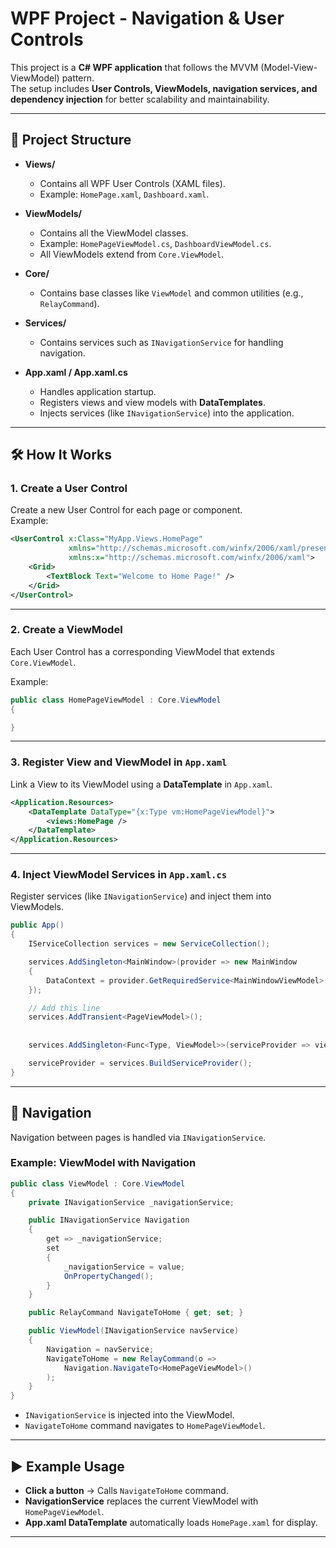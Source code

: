 # WPF Project - Navigation & User Controls

This project is a **C# WPF application** that follows the MVVM (Model-View-ViewModel) pattern.  
The setup includes **User Controls, ViewModels, navigation services, and dependency injection** for better scalability and maintainability.

---

## 📂 Project Structure

- **Views/**
  - Contains all WPF User Controls (XAML files).
  - Example: `HomePage.xaml`, `Dashboard.xaml`.

- **ViewModels/**
  - Contains all the ViewModel classes.
  - Example: `HomePageViewModel.cs`, `DashboardViewModel.cs`.
  - All ViewModels extend from `Core.ViewModel`.

- **Core/**
  - Contains base classes like `ViewModel` and common utilities (e.g., `RelayCommand`).

- **Services/**
  - Contains services such as `INavigationService` for handling navigation.

- **App.xaml / App.xaml.cs**
  - Handles application startup.
  - Registers views and view models with **DataTemplates**.
  - Injects services (like `INavigationService`) into the application.

---

## 🛠 How It Works

### 1. Create a User Control
Create a new User Control for each page or component.  
Example:
```xml
<UserControl x:Class="MyApp.Views.HomePage"
             xmlns="http://schemas.microsoft.com/winfx/2006/xaml/presentation"
             xmlns:x="http://schemas.microsoft.com/winfx/2006/xaml">
    <Grid>
        <TextBlock Text="Welcome to Home Page!" />
    </Grid>
</UserControl>
````

---

### 2. Create a ViewModel

Each User Control has a corresponding ViewModel that extends `Core.ViewModel`.

Example:

```csharp
public class HomePageViewModel : Core.ViewModel
{

}
```

---

### 3. Register View and ViewModel in `App.xaml`

Link a View to its ViewModel using a **DataTemplate** in `App.xaml`.

```xml
<Application.Resources>
    <DataTemplate DataType="{x:Type vm:HomePageViewModel}">
        <views:HomePage />
    </DataTemplate>
</Application.Resources>
```

---

### 4. Inject ViewModel Services in `App.xaml.cs`

Register services (like `INavigationService`) and inject them into ViewModels.

```csharp
public App()
{
    IServiceCollection services = new ServiceCollection();

    services.AddSingleton<MainWindow>(provider => new MainWindow
    {
        DataContext = provider.GetRequiredService<MainWindowViewModel>()
    });

    // Add this line
    services.AddTransient<PageViewModel>();
   
 
    services.AddSingleton<Func<Type, ViewModel>>(serviceProvider => viewModelType => (ViewModel)serviceProvider.GetRequiredService(viewModelType));

    serviceProvider = services.BuildServiceProvider();
}
```

---

## 🔀 Navigation

Navigation between pages is handled via `INavigationService`.

### Example: ViewModel with Navigation

```csharp
public class ViewModel : Core.ViewModel
{
    private INavigationService _navigationService;

    public INavigationService Navigation
    {
        get => _navigationService;
        set
        {
            _navigationService = value;
            OnPropertyChanged();
        }
    }

    public RelayCommand NavigateToHome { get; set; }

    public ViewModel(INavigationService navService)
    {
        Navigation = navService;
        NavigateToHome = new RelayCommand(o =>
            Navigation.NavigateTo<HomePageViewModel>()
        );
    }
}
```

* `INavigationService` is injected into the ViewModel.
* `NavigateToHome` command navigates to `HomePageViewModel`.

---

## ▶️ Example Usage

* **Click a button** → Calls `NavigateToHome` command.
* **NavigationService** replaces the current ViewModel with `HomePageViewModel`.
* **App.xaml DataTemplate** automatically loads `HomePage.xaml` for display.

---
